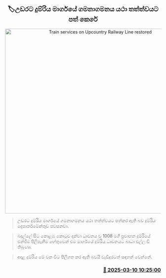 <p align='center'><b><h2 align='center' title='Train services on Upcountry Railway Line restored'>🏷උඩරට දුම්රිය මාර්ගයේ ගමනාගමනය යථා තත්ත්වයට පත් කෙරේ</h2></b></p>
<p align='center'><img src='https://helakuru.sgp1.cdn.digitaloceanspaces.com/esana/images/lib/trainjaffna.jpg' width='600' alt='Train services on Upcountry Railway Line restored'></p>

> උඩරට දුම්රිය මාර්ගයේ ගමනාගමනය යථා තත්ත්වයට පත්කර ඇති බව දුම්රිය දෙපාර්තමේන්තුව පවසනවා.

> බදුල්ලේ සිට කොළඹ කොටුව දක්වා ධාවනය වූ 1008 මගී ප්‍රවාහන දුම්රියේ එන්ජිම පීලිපැනීම හේතුවෙන් එම මාර්ගයේ දුම්රිය ධාවනයට බාධා එල්ල වී තිබුණා.

> අදාළ දුම්රිය මේ වන විට පීලිගත කර ඇති බවයි වැඩිදුරටත් සඳහන් වෙන්නේ.



<h3 align='right'><a href='https://www.helakuru.lk/esana/p/108187/'>📅 2025-03-10 10:25:00</a></h3>
